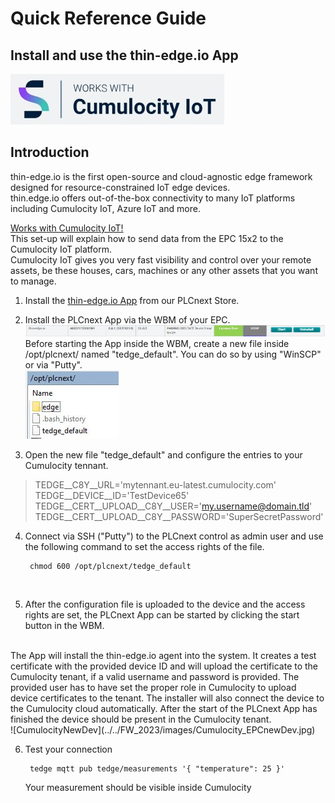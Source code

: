 # Quick Reference Guide<br>

## Install and use the thin-edge.io App

![WorksWithCumulocityIoT](../../FW_2023/images/WorksWithCumulocity.jpg) <br>

## Introduction
thin-edge.io is the first open-source and cloud-agnostic edge framework designed for resource-constrained IoT edge devices. <br>
thin.edge.io offers out-of-the-box connectivity to many IoT platforms including  Cumulocity IoT, Azure IoT and more. <br>

[Works with Cumulocity IoT!](https://devicepartnerportal.softwareag.com/devices/phoenix-contact-deutschland-gmbh-edge-device-epc-1502/10282) <br>
This set-up will explain how to send data from the EPC 15x2 to the Cumulocity IoT platform. <br>
Cumulocity IoT gives you very fast visibility and control over your remote assets, be these houses, cars, machines or any other assets that you want to manage. <br>


1. Install the [thin-edge.io App](https://www.plcnextstore.com/permalinks/apps/latest/60002172000584) from our PLCnext Store. <br>
2. Install the PLCnext App via the WBM of your EPC. <br> 
![thin_edge_installed](../../FW_2023/images/thin_edge_installed.jpg) <br>
Before starting the App inside the WBM, create a new file inside /opt/plcnext/ named "tedge_default". You can do so by using "WinSCP" or via "Putty". <br>
![thin-edge_install01](../../FW_2023/images/thin-edge_install01.JPG) <BR>

3. Open the new file "tedge_default" and configure the entries to your Cumulocity tennant. <br>
>TEDGE__C8Y__URL='mytennant.eu-latest.cumulocity.com' <br>
TEDGE__DEVICE__ID='TestDevice65' <br>
TEDGE__CERT__UPLOAD__C8Y__USER='my.username@domain.tld' <br>
TEDGE__CERT__UPLOAD__C8Y__PASSWORD='SuperSecretPassword' <br>


4. Connect via SSH ("Putty") to the PLCnext control as admin user and use the following command to set the access rights of the file.

        chmod 600 /opt/plcnext/tedge_default 

<br>

5. After the configuration file is uploaded to the device and the access rights are set, the PLCnext App can be started by clicking the start button in the WBM. <br>
<br>
The App will install the thin-edge.io agent into the system. It creates
a test certificate with the provided device ID and will upload the certificate to the Cumulocity
tenant, if a valid username and password is provided. The provided user has to have set the
proper role in Cumulocity to upload device certificates to the tenant. The installer will also
connect the device to the Cumulocity cloud automatically. After the start of the PLCnext App has
finished the device should be present in the Cumulocity tenant. <br>
![CumulocityNewDev](../../FW_2023/images/Cumulocity_EPCnewDev.jpg) <br>

6. Test your connection <br>

        tedge mqtt pub tedge/measurements '{ "temperature": 25 }'


   Your measurement should be visible inside Cumulocity     